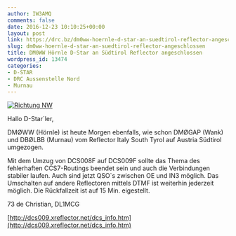 ```yaml
---
author: IW3AMQ
comments: false
date: 2016-12-23 10:10:25+00:00
layout: post
link: https://drc.bz/dm0ww-hoernle-d-star-an-suedtirol-reflector-angeschlossen/
slug: dm0ww-hoernle-d-star-an-suedtirol-reflector-angeschlossen
title: DM0WW Hörnle D-Star an Südtirol Reflector angeschlossen
wordpress_id: 13474
categories:
- D-STAR
- DRC Aussenstelle Nord
- Murnau
---
```


[![Richtung NW](https://drc.bz/wp-content/uploads/2016/02/Richtung-NW-300x169.jpg)](https://drc.bz/wp-content/uploads/2016/02/Richtung-NW.jpg)

Hallo D-Star´ler,

DMØWW (Hörnle) ist heute Morgen ebenfalls, wie schon DMØGAP (Wank) und DBØLBB (Murnau)
vom Reflector Italy South Tyrol auf Austria Südtirol umgezogen.

Mit dem Umzug von DCS008F auf DCS009F sollte das Thema des fehlerhaften CCS7-Routings beendet
sein und auch die Verbindungen stabiler laufen. Auch sind jetzt QSO`s zwischen OE und IN3 möglich.
Das Umschalten auf andere Reflectoren mittels DTMF ist weiterhin jederzeit möglich.
Die Rückfallzeit ist auf 15 Min. eigestellt.

73 de Christian, DL1MCG

[http://dcs009.xreflector.net/dcs_info.htm](http://dcs009.xreflector.net/dcs_info.htm)
